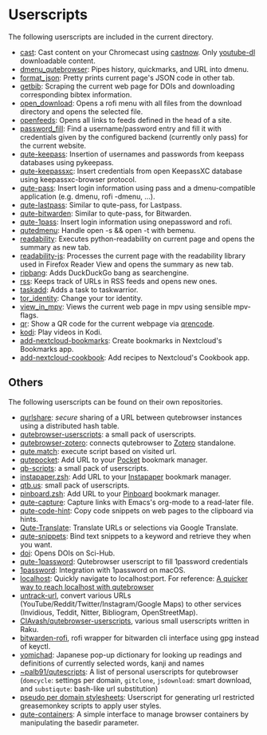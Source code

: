# Userscripts

The following userscripts are included in the current directory.

- [cast](./cast): Cast content on your Chromecast using [castnow][]. Only
  [youtube-dl][] downloadable content.
- [dmenu_qutebrowser](./dmenu_qutebrowser): Pipes history, quickmarks, and URL into dmenu.
- [format_json](./format_json): Pretty prints current page's JSON code in other
  tab.
- [getbib](./getbib): Scraping the current web page for DOIs and downloading
  corresponding bibtex information.
- [open_download](./open_download): Opens a rofi menu with
  all files from the download directory and opens the selected file.
- [openfeeds](./openfeeds): Opens all links to feeds defined in the head of a site.
- [password_fill](./password_fill): Find a username/password entry and fill it
  with credentials given by the configured backend (currently only pass) for the
  current website.
- [qute-keepass](./qute-keepass): Insertion of usernames and passwords from keepass
  databases using pykeepass.
- [qute-keepassxc](./qute-keepassxc): Insert credentials from open KeepassXC database
  using keepassxc-browser protocol.
- [qute-pass](./qute-pass): Insert login information using pass and a
  dmenu-compatible application (e.g. dmenu, rofi -dmenu, ...).
- [qute-lastpass](./qute-lastpass): Similar to qute-pass, for Lastpass.
- [qute-bitwarden](./qute-bitwarden): Similar to qute-pass, for Bitwarden.
- [qute-1pass](./qute-1pass): Insert login information using onepassword and rofi.
- [qutedmenu](./qutedmenu): Handle open -s && open -t with bemenu.
- [readability](./readability): Executes python-readability on current page and
  opens the summary as new tab.
- [readability-js](./readability-js): Processes the current page with the readability
  library used in Firefox Reader View and opens the summary as new tab.
- [ripbang](./ripbang): Adds DuckDuckGo bang as searchengine.
- [rss](./rss): Keeps track of URLs in RSS feeds and opens new ones.
- [taskadd](./taskadd): Adds a task to taskwarrior.
- [tor_identity](./tor_identity): Change your tor identity.
- [view_in_mpv](./view_in_mpv): Views the current web page in mpv using
  sensible mpv-flags.
- [qr](./qr): Show a QR code for the current webpage via
  [qrencode](https://fukuchi.org/works/qrencode/).
- [kodi](./kodi): Play videos in Kodi.
- [add-nextcloud-bookmarks](./add-nextcloud-bookmarks): Create bookmarks in Nextcloud's Bookmarks app.
- [add-nextcloud-cookbook](./add-nextcloud-cookbook): Add recipes to Nextcloud's Cookbook app.

[castnow]: https://github.com/xat/castnow
[youtube-dl]: https://rg3.github.io/youtube-dl/

## Others

The following userscripts can be found on their own repositories.

- [qurlshare](https://github.com/sim590/qurlshare): *secure* sharing of a URL between qutebrowser
  instances using a distributed hash table.
- [qutebrowser-userscripts](https://github.com/cryzed/qutebrowser-userscripts):
  a small pack of userscripts.
- [qutebrowser-zotero](https://github.com/parchd-1/qutebrowser-zotero): connects
  qutebrowser to [Zotero][] standalone.
- [qute.match](https://github.com/bziur/qute.match): execute script based on
  visited url.
- [qutepocket](https://github.com/kepi/qutepocket): Add URL to your [Pocket][]
  bookmark manager.
- [qb-scripts](https://github.com/peterjschroeder/qb-scripts): a small pack of
  userscripts.
- [instapaper.zsh](https://github.com/dmcgrady/instapaper.zsh): Add URL to
  your [Instapaper][] bookmark manager.
- [qtb.us](https://github.com/Chinggis6/qtb.us): small pack of userscripts.
- [pinboard.zsh](https://github.com/dmix/pinboard.zsh): Add URL to your
  [Pinboard][] bookmark manager.
- [qute-capture](https://github.com/alcah/qute-capture): Capture links with
  Emacs's org-mode to a read-later file.
- [qute-code-hint](https://github.com/LaurenceWarne/qute-code-hint): Copy code
  snippets on web pages to the clipboard via hints.
- [Qute-Translate](https://github.com/AckslD/Qute-Translate): Translate URLs or
  selections via Google Translate.
- [qute-snippets](https://github.com/Aledosim/qute-snippets): Bind text snippets to a keyword
   and retrieve they when you want.
- [doi](https://github.com/cadadr/configuration/blob/master/qutebrowser/userscripts/doi):
  Opens DOIs on Sci-Hub.
- [qute-1password](https://github.com/fmartingr/qute-1password):
  Qutebrowser userscript to fill 1password credentials
- [1password](https://github.com/tomoakley/dotfiles/blob/master/qutebrowser/userscripts/1password):
  Integration with 1password on macOS.
- [localhost](https://github.com/SidharthArya/.qutebrowser/blob/master/userscripts/localhost):
  Quickly navigate to localhost:port. For reference: [A quicker way to reach localhost with qutebrowser](https://sidhartharya.me/a-quicker-way-to-reach-localhost-with-qutebrowser/)
- [untrack-url](https://github.com/qutebrowser/qutebrowser/discussions/6555),
  convert various URLs (YouTube/Reddit/Twitter/Instagram/Google Maps) to other
  services (Invidious, Teddit, Nitter, Bibliogram, OpenStreetMap).
- [CIAvash/qutebrowser-userscripts](https://github.com/CIAvash/qutebrowser-userscripts),
  various small userscripts written in Raku.
- [bitwarden-rofi](https://github.com/haztecaso/bitwarden-rofi), rofi wrapper for bitwarden cli
  interface using gpg instead of keyctl.
- [yomichad](https://github.com/potamides/yomichad): Japanese pop-up dictionary
  for looking up readings and definitions of currently selected words, kanji
  and names
- [~palb91/qutescripts](https://git.sr.ht/~palb91/qutescripts): A list of
  personal userscripts for qutebrowser (`domcycle`: settings per domain,
  `gitclone`, `jsdownload`: smart download, and `substiqute`: bash-like url
  substitution)
- [pseudo per domain stylesheets](https://github.com/bschnitz/qute): Userscript
  for generating url restricted greasemonkey scripts to apply user styles.
- [qute-containers](https://github.com/s-praveen-kumar/qute-containers): 
  A simple interface to manage browser containers by manipulating the basedir
  parameter.
  
[Zotero]: https://www.zotero.org/
[Pocket]: https://getpocket.com/
[Instapaper]: https://www.instapaper.com/
[Pinboard]: https://pinboard.in/
